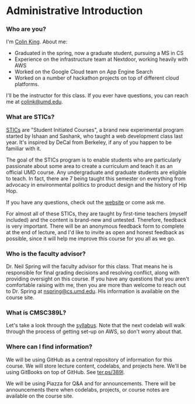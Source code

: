 # Administrative Introduction

### Who are you?

I'm [Colin King](https://colinking.co). About me:
- Graduated in the spring, now a graduate student, pursuing a MS in CS
- Experience on the infrastructure team at Nextdoor, working heavily with AWS
- Worked on the Google Cloud team on App Engine Search
- Worked on a number of hackathon projects on top of different cloud platforms.

I'll be the instructor for this class. If you ever have questions, you can reach me at [colink@umd.edu](mailto:colink@umd.edu).

### What are STICs?

[STICs](sticsumd.com) are "Student Initiated Courses", a brand new experimental program started by Ishaan and Sashank, who taught a web development class last year. It's inspired by DeCal from Berkeley, if any of you happen to be familiar with it.

The goal of the STICs program is to enable students who are particularly passionate about some area to create a curriculum and teach it as an official UMD course. Any undergraduate and graduate students are eligible to teach. In fact, there are 7 being taught this semester on everything from advocacy in environmental politics to product design and the history of Hip Hop.

If you have any questions, check out the [website](http://sticsumd.com) or come ask me.

For almost all of these STICs, they are taught by first-time teachers (myself included) and the content is brand-new and untested. Therefore, feedback is very important. There will be an anonymous feedback form to complete at the end of lecture, and I'd like to invite as open and honest feedback as possible, since it will help me improve this course for you all as we go.

### Who is the faculty advisor?

Dr. Neil Spring will the faculty advisor for this class. That means he is responsible for final grading decisions and resolving conflict, along with providing oversight on this course. If you have any questions that you aren't comfortable raising with me, then you are more than welcome to reach out to Dr. Spring at [nspring@cs.umd.edu](mailto:nspring@cs.umd.edu). His information is available on the course site.

### What is CMSC389L?

Let's take a look through the [syllabus](../../README.md). Note that the next codelab will walk through the process of getting set-up on AWS, so don't worry about that.

### Where can I find information?

We will be using GitHub as a central repository of information for this course. We will store lecture content, codelabs, and projects here. We'll be using GitBooks on top of GitHub. See [ter.ps/389l](ter.ps/cmsc389l).

We will be using Piazza for Q&A and for announcements. There will be announcements there when codelabs, projects, or course notes are available on the course site.
